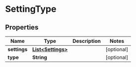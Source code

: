 

# SettingType


## Properties

| Name | Type | Description | Notes |
|------------ | ------------- | ------------- | -------------|
|**settings** | [**List&lt;Settings&gt;**](Settings.md) |  |  [optional] |
|**type** | **String** |  |  [optional] |



